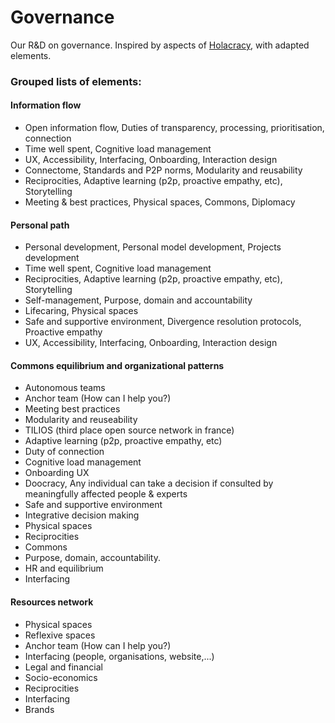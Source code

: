 # Governance
Our R&amp;D on governance. Inspired by aspects of [Holacracy](https://www.holacracy.org/how-it-works/), with adapted elements.

### Grouped lists of elements:
#### Information flow
- Open information flow, Duties of transparency, processing, prioritisation, connection
- Time well spent, Cognitive load management
- UX, Accessibility, Interfacing, Onboarding, Interaction design
- Connectome, Standards and P2P norms, Modularity and reusability
- Reciprocities, Adaptive learning (p2p, proactive empathy, etc), Storytelling
- Meeting & best practices, Physical spaces, Commons, Diplomacy

#### Personal path
- Personal development, Personal model development, Projects development
- Time well spent, Cognitive load management
- Reciprocities, Adaptive learning (p2p, proactive empathy, etc), Storytelling
- Self-management, Purpose, domain and accountability
- Lifecaring, Physical spaces
- Safe and supportive environment, Divergence resolution protocols, Proactive empathy
- UX, Accessibility, Interfacing, Onboarding, Interaction design

#### Commons equilibrium and organizational patterns
- Autonomous teams
- Anchor team (How can I help you?)
- Meeting best practices
- Modularity and reuseability
- TILIOS (third place open source network in france)
- Adaptive learning (p2p, proactive empathy, etc)
- Duty of connection
- Cognitive load management
- Onboarding UX
- Doocracy, Any individual can take a decision if consulted by meaningfully affected people & experts
- Safe and supportive environment
- Integrative decision making
- Physical spaces
- Reciprocities
- Commons
- Purpose, domain, accountability.
- HR and equilibrium
- Interfacing

#### Resources network
- Physical spaces
- Reflexive spaces
- Anchor team (How can I help you?)
- Interfacing (people, organisations, website,...)
- Legal and financial
- Socio-economics
- Reciprocities
- Interfacing
- Brands
